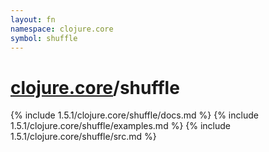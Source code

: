 ```yaml
---
layout: fn
namespace: clojure.core
symbol: shuffle
---
```


# [clojure.core](../)/shuffle

{% include 1.5.1/clojure.core/shuffle/docs.md %}
{% include 1.5.1/clojure.core/shuffle/examples.md %}
{% include 1.5.1/clojure.core/shuffle/src.md %}

